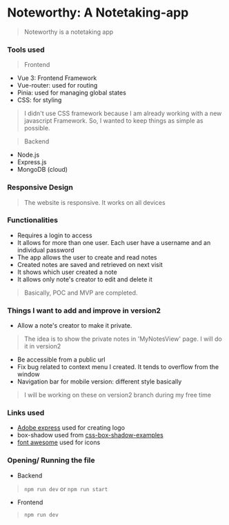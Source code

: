 # Noteworthy: A Notetaking-app
> Noteworthy is a notetaking app

### Tools used
> Frontend
- Vue 3: Frontend Framework
- Vue-router: used for routing
- Pinia: used for managing global states 
- CSS: for styling
> I didn't use CSS framework because I am already working with a new javascript Framework. So, I wanted to keep things as simple as possible.

> Backend
- Node.js
- Express.js
- MongoDB (cloud)

### Responsive Design
> The website is responsive. It works on all devices

### Functionalities
- Requires a login to access
- It allows for more than one user. Each user have a username and an individual password
- The app allows the user to create and read notes
- Created notes are saved and retrieved on next visit
- It shows which user created a note
- It allows only note's creator to edit and delete it
> Basically, POC and MVP are completed. 

### Things I want to add and improve in version2
- Allow a note's creator to make it private. 
> The idea is to show the private notes in 'MyNotesView' page. I will do it in version2
- Be accessible from a public url
- Fix bug related to context menu I created. It tends to overflow from the window
- Navigation bar for mobile version: different style basically
> I will be working on these on version2 branch during my free time

### Links used
- [Adobe express](https://new.express.adobe.com/) used for creating logo
- box-shadow used from [css-box-shadow-examples](https://getcssscan.com/css-box-shadow-examples)
- [font awesome](https://fontawesome.com/) used for icons

### Opening/ Running the file
- Backend
> `npm run dev` or `npm run start`
- Frontend
> `npm run dev`

